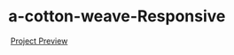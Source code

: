 # a-cotton-weave-Responsive

<img src="img.gif" alt="">
<a href="https://sunaramwebdev.github.io/a-cotton-weave-Responsive/"> Project Preview</a>
